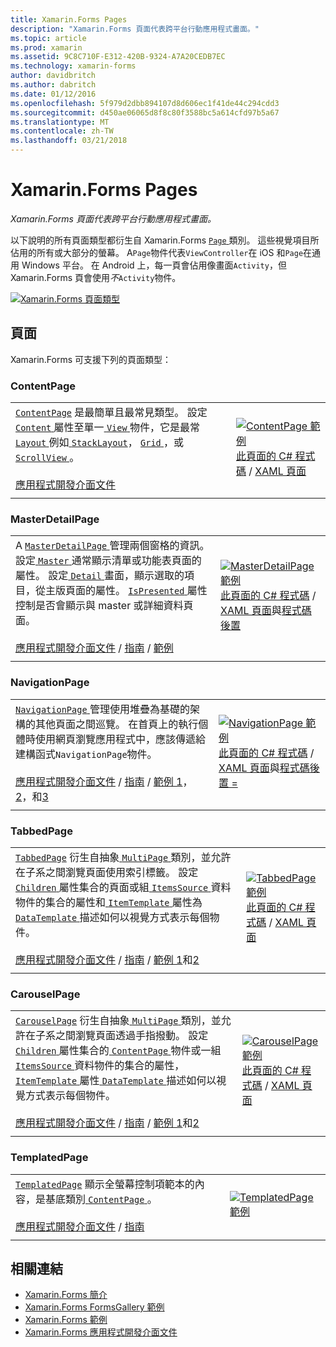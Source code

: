 ```yaml
---
title: Xamarin.Forms Pages
description: "Xamarin.Forms 頁面代表跨平台行動應用程式畫面。"
ms.topic: article
ms.prod: xamarin
ms.assetid: 9C8C710F-E312-420B-9324-A7A20CEDB7EC
ms.technology: xamarin-forms
author: davidbritch
ms.author: dabritch
ms.date: 01/12/2016
ms.openlocfilehash: 5f979d2dbb894107d8d606ec1f41de44c294cdd3
ms.sourcegitcommit: d450ae06065d8f8c80f3588bc5a614cfd97b5a67
ms.translationtype: MT
ms.contentlocale: zh-TW
ms.lasthandoff: 03/21/2018
---
```

# <a name="xamarinforms-pages"></a>Xamarin.Forms Pages

_Xamarin.Forms 頁面代表跨平台行動應用程式畫面。_

以下說明的所有頁面類型都衍生自 Xamarin.Forms [ `Page` ](https://developer.xamarin.com/api/type/Xamarin.Forms.Page/)類別。 這些視覺項目所佔用的所有或大部分的螢幕。 A`Page`物件代表`ViewController`在 iOS 和`Page`在通用 Windows 平台。 在 Android 上，每一頁會佔用像畫面`Activity`，但 Xamarin.Forms 頁會使用*不*`Activity`物件。

[ ![](pages-images/pages-sml.png "Xamarin.Forms 頁面類型")](pages-images/pages.png#lightbox "Xamarin.Forms 頁面類型")

## <a name="pages"></a>頁面

Xamarin.Forms 可支援下列的頁面類型：

<a name="contentPage" />

### <a name="contentpage"></a>ContentPage

|     |     | 
| --- | --- | 
| [`ContentPage`](https://developer.xamarin.com/api/type/Xamarin.Forms.ContentPage/) 是最簡單且最常見類型。 設定[ `Content` ](https://developer.xamarin.com/api/property/Xamarin.Forms.ContentPage.Content/)屬性至單一[ `View` ](views.md)物件，它是最常[ `Layout` ](layouts.md)例如[ `StackLayout`](layouts.md#stackLayout)， [ `Grid` ](layouts.md#grid)，或[ `ScrollView` ](layouts.md#scrollView)。<br /><br />[應用程式開發介面文件](https://developer.xamarin.com/api/type/Xamarin.Forms.ContentPage/) | [![ContentPage 範例](pages-images/ContentPage.png "ContentPage 範例")](pages-images/ContentPage-Large.png#lightbox "ContentPage 範例")<br />[此頁面的 C# 程式碼](https://github.com/xamarin/xamarin-forms-samples/blob/master/FormsGallery/FormsGallery/FormsGallery/CodeExamples/ContentPageDemoPage.cs) / [XAML 頁面](https://github.com/xamarin/xamarin-forms-samples/blob/master/FormsGallery/FormsGallery/FormsGallery/XamlExamples/ContentPageDemoPage.xaml) |
|     |     |

### <a name="masterdetailpage"></a>MasterDetailPage

|     |     | 
| --- | --- | 
| A [ `MasterDetailPage` ](https://developer.xamarin.com/api/type/Xamarin.Forms.MasterDetailPage/)管理兩個窗格的資訊。 設定[ `Master` ](https://developer.xamarin.com/api/property/Xamarin.Forms.MasterDetailPage.Master/)通常顯示清單或功能表頁面的屬性。 設定[ `Detail` ](https://developer.xamarin.com/api/property/Xamarin.Forms.MasterDetailPage.Detail/)畫面，顯示選取的項目，從主版頁面的屬性。 [ `IsPresented` ](https://developer.xamarin.com/api/property/Xamarin.Forms.MasterDetailPage.IsPresented/)屬性控制是否會顯示與 master 或詳細資料頁面。<br /><br />[應用程式開發介面文件](https://developer.xamarin.com/api/type/Xamarin.Forms.MasterDetailPage/) / [指南](~/xamarin-forms/app-fundamentals/navigation/master-detail-page.md) / [範例](https://developer.xamarin.com/samples/xamarin-forms/Navigation/MasterDetailPage/) | [![MasterDetailPage 範例](pages-images/MasterDetailPage.png "MasterDetailPage 範例")](pages-images/MasterDetailPage-Large.png#lightbox "MasterDetailPage 範例")<br />[此頁面的 C# 程式碼](https://github.com/xamarin/xamarin-forms-samples/blob/master/FormsGallery/FormsGallery/FormsGallery/CodeExamples/MasterDetailPageDemoPage.cs) / [XAML 頁面](https://github.com/xamarin/xamarin-forms-samples/blob/master/FormsGallery/FormsGallery/FormsGallery/XamlExamples/MasterDetailPageDemoPage.xaml)與[程式碼後置](https://github.com/xamarin/xamarin-forms-samples/blob/master/FormsGallery/FormsGallery/FormsGallery/XamlExamples/MasterDetailPageDemoPage.xaml.cs) |
|     |     |

### <a name="navigationpage"></a>NavigationPage

|     |     | 
| --- | --- | 
| [ `NavigationPage` ](https://developer.xamarin.com/api/type/Xamarin.Forms.NavigationPage/)管理使用堆疊為基礎的架構的其他頁面之間巡覽。 在首頁上的執行個體時使用網頁瀏覽應用程式中，應該傳遞給建構函式`NavigationPage`物件。<br /><br />[應用程式開發介面文件](https://developer.xamarin.com/api/type/Xamarin.Forms.NavigationPage/) / [指南](~/xamarin-forms/app-fundamentals/navigation/hierarchical.md) / [範例 1](https://developer.xamarin.com/samples/xamarin-forms/Navigation/Hierarchical/)， [2](https://developer.xamarin.com/samples/xamarin-forms/Navigation/PassingData/)，和[3](https://developer.xamarin.com/samples/xamarin-forms/Navigation/LoginFlow/)  | [![NavigationPage 範例](pages-images/NavigationPage.png "NavigationPage 範例")](pages-images/NavigationPage-Large.png#lightbox "NavigationPage 範例")<br />[此頁面的 C# 程式碼](https://github.com/xamarin/xamarin-forms-samples/blob/master/FormsGallery/FormsGallery/FormsGallery/CodeExamples/NavigationPageDemoPage.cs) / [XAML 頁面](https://github.com/xamarin/xamarin-forms-samples/blob/master/FormsGallery/FormsGallery/FormsGallery/XamlExamples/NavigationPageDemoPage.xaml)與[程式碼後置 =](https://github.com/xamarin/xamarin-forms-samples/blob/master/FormsGallery/FormsGallery/FormsGallery/XamlExamples/NavigationPageDemoPage.xaml.cs) |
|     |     |

### <a name="tabbedpage"></a>TabbedPage

|     |     | 
| --- | --- | 
| [`TabbedPage`](https://developer.xamarin.com/api/type/Xamarin.Forms.TabbedPage/) 衍生自抽象[ `MultiPage` ](https://developer.xamarin.com/api/type/Xamarin.Forms.MultiPage%3CT%3E/)類別，並允許在子系之間瀏覽頁面使用索引標籤。 設定[ `Children` ](https://developer.xamarin.com/api/property/Xamarin.Forms.MultiPage%3CT%3E.Children/)屬性集合的頁面或組[ `ItemsSource` ](https://developer.xamarin.com/api/property/Xamarin.Forms.MultiPage%3CT%3E.ItemsSource/)資料物件的集合的屬性和[ `ItemTemplate` ](https://developer.xamarin.com/api/property/Xamarin.Forms.MultiPage%3CT%3E.ItemTemplate/)屬性為[ `DataTemplate` ](https://developer.xamarin.com/api/type/Xamarin.Forms.DataTemplate/)描述如何以視覺方式表示每個物件。<br /><br />[應用程式開發介面文件](https://developer.xamarin.com/api/type/Xamarin.Forms.TabbedPage/) / [指南](~/xamarin-forms/app-fundamentals/navigation/tabbed-page.md) / [範例 1](https://developer.xamarin.com/samples/xamarin-forms/Navigation/TabbedPage/)和[2](https://developer.xamarin.com/samples/xamarin-forms/Navigation/TabbedPageWithNavigationPage) | [![TabbedPage 範例](pages-images/TabbedPage.png "TabbedPage 範例")](pages-images/TabbedPage-Large.png#lightbox "TabbedPage 範例")<br />[此頁面的 C# 程式碼](https://github.com/xamarin/xamarin-forms-samples/blob/master/FormsGallery/FormsGallery/FormsGallery/CodeExamples/TabbedPageDemoPage.cs) / [XAML 頁面](https://github.com/xamarin/xamarin-forms-samples/blob/master/FormsGallery/FormsGallery/FormsGallery/XamlExamples/TabbedPageDemoPage.xaml) |
|     |     |

### <a name="carouselpage"></a>CarouselPage

|     |     | 
| --- | --- | 
| [`CarouselPage`](https://developer.xamarin.com/api/type/Xamarin.Forms.CarouselPage/) 衍生自抽象[ `MultiPage` ](https://developer.xamarin.com/api/type/Xamarin.Forms.MultiPage%3CT%3E/)類別，並允許在子系之間瀏覽頁面透過手指撥動。 設定[ `Children` ](https://developer.xamarin.com/api/property/Xamarin.Forms.MultiPage%3CT%3E.Children/)屬性集合的[ `ContentPage` ](#contentPage)物件或一組[ `ItemsSource` ](https://developer.xamarin.com/api/property/Xamarin.Forms.MultiPage%3CT%3E.ItemsSource/)資料物件的集合的屬性，[ `ItemTemplate` ](https://developer.xamarin.com/api/property/Xamarin.Forms.MultiPage%3CT%3E.ItemTemplate/)屬性[ `DataTemplate` ](https://developer.xamarin.com/api/type/Xamarin.Forms.DataTemplate/)描述如何以視覺方式表示每個物件。<br /><br />[應用程式開發介面文件](https://developer.xamarin.com/api/type/Xamarin.Forms.CarouselPage/) / [指南](~/xamarin-forms/app-fundamentals/navigation/carousel-page.md) / [範例 1](https://developer.xamarin.com/samples/xamarin-forms/Navigation/CarouselPage/)和[2](https://developer.xamarin.com/samples/xamarin-forms/Navigation/CarouselPageTemplate/) | [![CarouselPage 範例](pages-images/CarouselPage.png "CarouselPage 範例")](pages-images/CarouselPage-Large.png#lightbox "CarouselPage 範例")<br />[此頁面的 C# 程式碼](https://github.com/xamarin/xamarin-forms-samples/blob/master/FormsGallery/FormsGallery/FormsGallery/CodeExamples/CarouselPageDemoPage.cs) / [XAML 頁面](https://github.com/xamarin/xamarin-forms-samples/blob/master/FormsGallery/FormsGallery/FormsGallery/XamlExamples/CarouselPageDemoPage.xaml) |
|     |     |

### <a name="templatedpage"></a>TemplatedPage

|     |     | 
| --- | --- | 
| [`TemplatedPage`](https://developer.xamarin.com/api/type/Xamarin.Forms.TemplatedPage/) 顯示全螢幕控制項範本的內容，是基底類別[ `ContentPage` ](#contentPage)。<br /><br />[應用程式開發介面文件](https://developer.xamarin.com/api/type/Xamarin.Forms.TemplatedPage/) / [指南](~/xamarin-forms/app-fundamentals/templates/control-templates/index.md) | [![TemplatedPage 範例](pages-images/TemplatedPage.png "TemplatedPage 範例")](pages-images/TemplatedPage.png "TemplatedPage 範例") |
|     |     |

## <a name="related-links"></a>相關連結

- [Xamarin.Forms 簡介](~/xamarin-forms/get-started/introduction-to-xamarin-forms.md)
- [Xamarin.Forms FormsGallery 範例](https://developer.xamarin.com/samples/FormsGallery/)
- [Xamarin.Forms 範例](https://developer.xamarin.com/samples/xamarin-forms/all/)
- [Xamarin.Forms 應用程式開發介面文件](https://developer.xamarin.com/api/root/Xamarin.Forms/)
